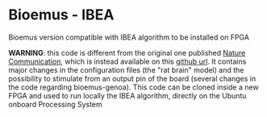 # Bioemus - IBEA
Bioemus version compatible with IBEA algorithm to be installed on FPGA

**WARNING**: this code is different from the original one published [Nature Communication](https://doi.org/10.1038/s41467-024-48905-x), which is instead available on this [github url](https://github.com/Ceramic-Blue-Tim/bioemus/tree/main). It contains major changes in the configuration files (the "rat brain" model) and the possibility to stimulate from an output pin of the board (several changes in the code regarding bioemus-genoa). This code can be cloned inside a new FPGA and used to run locally the IBEA algorithm, directly on the Ubuntu onboard Processing System   
